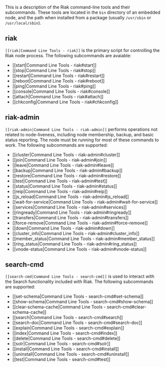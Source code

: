 This is a description of the Riak command-line tools and their subcommands.
These tools are located in the `bin` directory of an embedded node, and the path
when installed from a package (usually `/usr/sbin` or `/usr/local/sbin`).

## riak

`[[riak|Command Line Tools - riak]]` is the primary script for controlling the
Riak node process. The following subcommands are avaiable:

* [[start|Command Line Tools - riak#start]]
* [[stop|Command Line Tools - riak#stop]]
* [[restart|Command Line Tools - riak#restart]]
* [[reboot|Command Line Tools - riak#reboot]]
* [[ping|Command Line Tools - riak#ping]]
* [[console|Command Line Tools - riak#console]]
* [[attach|Command Line Tools - riak#attach]]
* [[chkconfig|Command Line Tools - riak#chkconfig]]

## riak-admin

`[[riak-admin|Command Line Tools - riak-admin]]` performs operations not related
to node-liveness, including node membership, backup, and basic status reporting.
The node must be running for most of these commands to work. The following
subcommands are supported:

* [[cluster|Command Line Tools - riak-admin#cluster]]
* [[join|Command Line Tools - riak-admin#join]]
* [[leave|Command Line Tools - riak-admin#leave]]
* [[backup|Command Line Tools - riak-admin#backup]]
* [[restore|Command Line Tools - riak-admin#restore]]
* [[test|Command Line Tools - riak-admin#test]]
* [[status|Command Line Tools - riak-admin#status]]
* [[reip|Command Line Tools - riak-admin#reip]]
* [[js_reload|Command Line Tools - riak-admin#js_reload]]
* [[wait-for-service|Command Line Tools - riak-admin#wait-for-service]]
* [[services|Command Line Tools - riak-admin#services]]
* [[ringready|Command Line Tools - riak-admin#ringready]]
* [[transfers|Command Line Tools - riak-admin#transfers]]
* [[force-remove|Command Line Tools - riak-admin#force-remove]]
* [[down|Command Line Tools - riak-admin#down]]
* [[cluster_info|Command Line Tools - riak-admin#cluster_info]]
* [[member_status|Command Line Tools - riak-admin#member_status]]
* [[ring_status|Command Line Tools - riak-admin#ring_status]]
* [[vnode-status|Command Line Tools - riak-admin#vnode-status]]

## search-cmd

`[[search-cmd|Command Line Tools - search-cmd]]` is used to interact with the
Search functionality included with Riak. The following subcommands are
supported:

* [[set-schema|Command Line Tools - search-cmd#set-schema]]
* [[show-schema|Command Line Tools - search-cmd#show-schema]]
* [[clear-schema-cache|Command Line Tools - search-cmd#clear-schema-cache]]
* [[search|Command Line Tools - search-cmd#search]]
* [[search-doc|Command Line Tools - search-cmd#search-doc]]
* [[explain|Command Line Tools - search-cmd#explain]]
* [[index|Command Line Tools - search-cmd#index]]
* [[delete|Command Line Tools - search-cmd#delete]]
* [[solr|Command Line Tools - search-cmd#solr]]
* [[install|Command Line Tools - search-cmd#install]]
* [[uninstall|Command Line Tools - search-cmd#uninstall]]
* [[test|Command Line Tools - search-cmd#test]]
